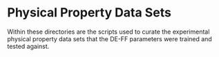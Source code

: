 # Physical Property Data Sets

Within these directories are the scripts used to curate the experimental physical property
data sets that the DE-FF parameters were trained and tested against.

